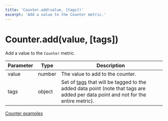 ```yaml
---
title: 'Counter.add(value, [tags])'
excerpt: 'Add a value to the Counter metric.'
---
```


# Counter.add(value, [tags])

Add a value to the `Counter` metric.

| Parameter | Type   | Description                                                                                                                                                   |
| --------- | ------ | ------------------------------------------------------------------------------------------------------------------------------------------------------------- |
| value     | number | The value to add to the counter.                                                                                                                              |
| tags      | object | Set of [tags](/using-k6/tags-and-groups) that will be tagged to the added data point (note that tags are added per data point and not for the entire metric). |

[Counter examples](/javascript-api/k6-metrics/counter#examples)
